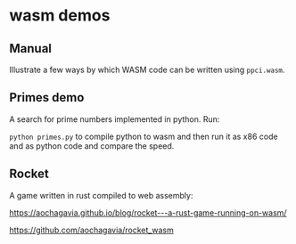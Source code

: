 
# wasm demos

## Manual

Illustrate a few ways by which WASM code can be written using ``ppci.wasm``.


## Primes demo

A search for prime numbers implemented in python. Run:

`python primes.py` to compile python to wasm and then run it as x86 code and
as python code and compare the speed.

## Rocket

A game written in rust compiled to web assembly:

https://aochagavia.github.io/blog/rocket---a-rust-game-running-on-wasm/

https://github.com/aochagavia/rocket_wasm


